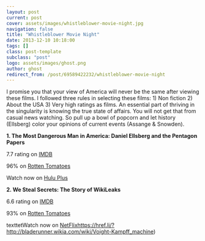 ```yaml
---
layout: post
current: post
cover: assets/images/whistleblower-movie-night.jpg
navigation: false
title: "Whistleblower Movie Night"
date: 2013-12-10 10:18:00
tags: []
class: post-template
subclass: "post"
logo: assets/images/ghost.png
author: ghost
redirect_from: /post/69589422232/whistleblower-movie-night
---
```


I promise you that your view of America will never be the same after viewing these films. I followed three rules in selecting these films: 1) Non fiction 2) About the USA 3) Very high ratings as films. An essential part of thriving in the singularity is knowing the true state of affairs. You will not get that from casual news watching. So pull up a bowl of popcorn and let history (Ellsberg) color your opinions of current events (Assange & Snowden).

**1. The Most Dangerous Man in America: Daniel Ellsberg and the Pentagon Papers**

7.7 rating on [IMDB](https://href.li/?http://www.imdb.com/title/tt1319726/)

96% on [Rotten Tomatoes](https://href.li/?http://www.rottentomatoes.com/m/daniel_ellsberg_doc/)

Watch now on [Hulu Plus](https://t.umblr.com/redirect?z=http%3A%2F%2Fwww.hulu.com%2Fwatch%2F337497&t=NTg3MmU5NWMzMjhjMzViMWUwYmI4OGNkYWUxNjc3OGZkNjMyYzljZCxDa0V1clRWdQ%3D%3D&b=t%3Amc9oE5TJkAXO_RNMdoK8vQ&p=https%3A%2F%2Fsingularityhacker.com%2Fpost%2F69589422232%2Fwhistleblower-movie-night&m=1&ts=1642085987)

**2. We Steal Secrets: The Story of WikiLeaks**

6.6 rating on [IMDB](https://href.li/?http://www.imdb.com/title/tt1824254/)

93% on [Rotten Tomatoes](https://href.li/?http://www.rottentomatoes.com/m/we_steal_secrets_the_story_of_wikileaks_2013/)

texttetWatch now on [NetFlix](https://href.li/?https://movies.netflix.com/WiMovie/70267587)https://href.li/?http://bladerunner.wikia.com/wiki/Voight-Kampff_machine)
